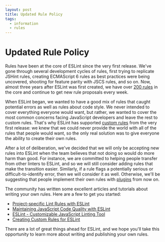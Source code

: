 ```yaml
---
layout: post
title: Updated Rule Policy
tags:
  - information
  - rules
---
```


# Updated Rule Policy

Rules have been at the core of ESLint since the very first release. We've gone through several development cycles of rules, first trying to replicate JSHint rules, creating ECMAScript 6 rules as best practices were being uncovered, shooting for feature parity with JSCS rules, and so on. Now, almost three years after ESLint was first created, we have over [200 rules](https://eslint.org/docs/rules/) in the core and continue to get new rule proposals every week.

When ESLint began, we wanted to have a good mix of rules that caught potential errors as well as rules about code style. We never intended to cover everything everyone would want, but rather, we wanted to cover the most common concerns facing JavaScript developers and leave the rest to custom rules. That's why ESLint has supported [custom rules](https://eslint.org/docs/developer-guide/working-with-rules.html) from the very first release: we knew that we could never provide the world with all of the rules that people would want, so the only real solution was to give everyone the ability to create their own rules.

After a lot of deliberation, we've decided that we will only be accepting new rules into ESLint when the team believes that not doing so would do more harm than good. For instance, we are committed to helping people transfer from other linters to ESLint, and so we will still consider adding rules that make the transition easier. Similarly, if a rule flags a potentially serious or difficult-to-identify error, then we will consider it as well. Otherwise, we'll be suggesting that people implement their own rules with [plugins](https://eslint.org/docs/developer-guide/working-with-plugins.html) from now on.

The community has written some excellent articles and tutorials about writing your own rules. Here are a few to get you started:

* [Project-specific Lint Rules with ESLint](https://gist.github.com/jareware/7179093)
* [Maintaining JavaScript Code Quality with ESLint](https://www.paypal-engineering.com/2014/12/12/maintaining-javascript-code-quality-with-eslint/)
* [ESLint - Customizable JavaScript Linting Tool](http://blog.thecodecampus.de/eslint-customizable-javascript-linting-tool-2/)
* [Creating Custom Rules for ESLint](https://insideops.wordpress.com/2015/12/08/creating-custom-rules-for-eslint/)

There are a lot of great things ahead for ESLint, and we hope you'll take this opportunity to learn more about writing and publishing your own rules.
